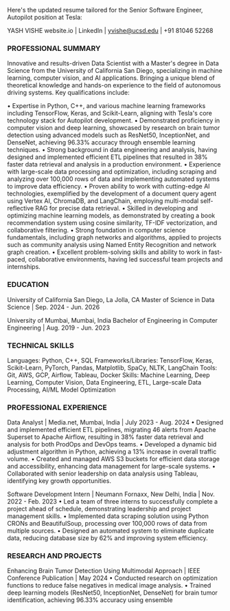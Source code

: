Here's the updated resume tailored for the Senior Software Engineer, Autopilot position at Tesla:

YASH VISHE
website.io | LinkedIn | yvishe@ucsd.edu | +91 81046 52268

### PROFESSIONAL SUMMARY

Innovative and results-driven Data Scientist with a Master's degree in Data Science from the University of California San Diego, specializing in machine learning, computer vision, and AI applications. Bringing a unique blend of theoretical knowledge and hands-on experience to the field of autonomous driving systems. Key qualifications include:

• Expertise in Python, C++, and various machine learning frameworks including TensorFlow, Keras, and Scikit-Learn, aligning with Tesla's core technology stack for Autopilot development.
• Demonstrated proficiency in computer vision and deep learning, showcased by research on brain tumor detection using advanced models such as ResNet50, InceptionNet, and DenseNet, achieving 96.33% accuracy through ensemble learning techniques.
• Strong background in data engineering and analysis, having designed and implemented efficient ETL pipelines that resulted in 38% faster data retrieval and analysis in a production environment.
• Experience with large-scale data processing and optimization, including scraping and analyzing over 100,000 rows of data and implementing automated systems to improve data efficiency.
• Proven ability to work with cutting-edge AI technologies, exemplified by the development of a document query agent using Vertex AI, ChromaDB, and LangChain, employing multi-modal self-reflective RAG for precise data retrieval.
• Skilled in developing and optimizing machine learning models, as demonstrated by creating a book recommendation system using cosine similarity, TF-IDF vectorization, and collaborative filtering.
• Strong foundation in computer science fundamentals, including graph networks and algorithms, applied to projects such as community analysis using Named Entity Recognition and network graph creation.
• Excellent problem-solving skills and ability to work in fast-paced, collaborative environments, having led successful team projects and internships.

### EDUCATION

University of California San Diego, La Jolla, CA
Master of Science in Data Science | Sep. 2024 - Jun. 2026

University of Mumbai, Mumbai, India
Bachelor of Engineering in Computer Engineering | Aug. 2019 - Jun. 2023

### TECHNICAL SKILLS

Languages: Python, C++, SQL
Frameworks/Libraries: TensorFlow, Keras, Scikit-Learn, PyTorch, Pandas, Matplotlib, SpaCy, NLTK, LangChain
Tools: Git, AWS, GCP, Airflow, Tableau, Docker
Skills: Machine Learning, Deep Learning, Computer Vision, Data Engineering, ETL, Large-scale Data Processing, AI/ML Model Optimization

### PROFESSIONAL EXPERIENCE

Data Analyst | Media.net, Mumbai, India | July 2023 - Aug. 2024
• Designed and implemented efficient ETL pipelines, migrating 46 alerts from Apache Superset to Apache Airflow, resulting in 38% faster data retrieval and analysis for both ProdOps and DevOps teams.
• Developed a dynamic bid adjustment algorithm in Python, achieving a 13% increase in overall traffic volume.
• Created and managed AWS S3 buckets for efficient data storage and accessibility, enhancing data management for large-scale systems.
• Collaborated with senior leadership on data analysis using Tableau, identifying key growth opportunities.

Software Development Intern | Neumann Fornaxx, New Delhi, India | Nov. 2022 - Feb. 2023
• Led a team of three interns to successfully complete a project ahead of schedule, demonstrating leadership and project management skills.
• Implemented data scraping solution using Python CRONs and BeautifulSoup, processing over 100,000 rows of data from multiple sources.
• Designed an automated system to eliminate duplicate data, reducing database size by 62% and improving system efficiency.

### RESEARCH AND PROJECTS

Enhancing Brain Tumor Detection Using Multimodal Approach | IEEE Conference Publication | May 2024
• Conducted research on optimization functions to reduce false negatives in medical image analysis.
• Trained deep learning models (ResNet50, InceptionNet, DenseNet) for brain tumor identification, achieving 96.33% accuracy using ensemble